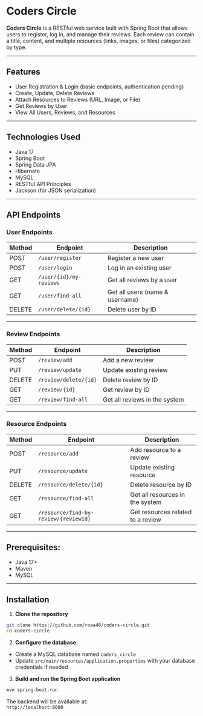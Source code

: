 # Coders Circle

**Coders Circle** is a RESTful web service built with Spring Boot that allows users to register, log in, and manage their reviews. Each review can contain a title, content, and multiple resources (links, images, or files) categorized by type.

---
## Features
- User Registration & Login (basic endpoints, authentication pending)  
- Create, Update, Delete Reviews  
- Attach Resources to Reviews (URL, Image, or File)  
- Get Reviews by User  
- View All Users, Reviews, and Resources
---
## Technologies Used
- Java 17
- Spring Boot
- Spring Data JPA
- Hibernate 
- MySQL
- RESTful API Principles
- Jackson (for JSON serialization)
---
## API Endpoints
### User Endpoints

| Method | Endpoint                | Description                     |
| ------ | ----------------------- | ------------------------------- |
| POST   | `/user/register`        | Register a new user             |
| POST   | `/user/login`           | Log in an existing user         |
| GET    | `/user/{id}/my-reviews` | Get all reviews by a user       |
| GET    | `/user/find-all`        | Get all users (name & username) |
| DELETE | `/user/delete/{id}`     | Delete user by ID               |

---
### Review Endpoints

| Method | Endpoint              | Description                   |
| ------ | --------------------- | ----------------------------- |
| POST   | `/review/add`         | Add a new review              |
| PUT    | `/review/update`      | Update existing review        |
| DELETE | `/review/delete/{id}` | Delete review by ID           |
| GET    | `/review/{id}`        | Get review by ID              |
| GET    | `/review/find-all`    | Get all reviews in the system |

---
### Resource Endpoints

| Method | Endpoint                              | Description                       |
| ------ | ------------------------------------- | --------------------------------- |
| POST   | `/resource/add`                       | Add resource to a review          |
| PUT    | `/resource/update`                    | Update existing resource          |
| DELETE | `/resource/delete/{id}`               | Delete resource by ID             |
| GET    | `/resource/find-all`                  | Get all resources in the system   |
| GET    | `/resource/find-by-review/{reviewId}` | Get resources related to a review |

---
## Prerequisites:  
- Java 17+  
- Maven  
- MySQL
---
## Installation

1. **Clone the repository**

```bash
git clone https://github.com/roaa46/coders-circle.git
cd coders-circle
```

2. **Configure the database**

- Create a MySQL database named `coders_circle`
- Update `src/main/resources/application.properties` with your database credentials if needed

3. **Build and run the Spring Boot application**

```bash
mvn spring-boot:run
```

The backend will be available at:  
`http://localhost:8080`